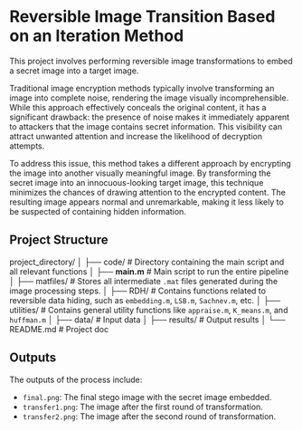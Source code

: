 # Reversible Image Transition Based on an Iteration Method

This project involves performing reversible image transformations to embed a secret image into a target image.

Traditional image encryption methods typically involve transforming an image into complete noise, rendering the image visually incomprehensible. While this approach effectively conceals the original content, it has a significant drawback: the presence of noise makes it immediately apparent to attackers that the image contains secret information. This visibility can attract unwanted attention and increase the likelihood of decryption attempts.

To address this issue, this method takes a different approach by encrypting the image into another visually meaningful image. By transforming the secret image into an innocuous-looking target image, this technique minimizes the chances of drawing attention to the encrypted content. The resulting image appears normal and unremarkable, making it less likely to be suspected of containing hidden information. 

## Project Structure

project_directory/
│
├── code/                        # Directory containing the main script and all relevant functions
│   ├── **main.m**              # Main script to run the entire pipeline
│   ├── matfiles/             # Stores all intermediate `.mat` files generated during the image processing steps.
│   ├── RDH/                   # Contains functions related to reversible data hiding, such as `embedding.m`, `LSB.m`, `Sachnev.m`, etc. 
│   ├── utilities/              #  Contains general utility functions like `appraise.m`, `K_means.m`, and `huffman.m` 
│
├── data/                        #  Input data 
│
├── results/                    # Output results
│
└── README.md           # Project doc

## Outputs

The outputs of the process include:

- `final.png`: The final stego image with the secret image embedded.
- `transfer1.png`: The image after the first round of transformation.
- `transfer2.png`: The image after the second round of transformation.